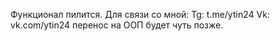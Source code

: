 Функционал пилится.
Для связи со мной:
  Tg: t.me/ytin24
  Vk: vk.com/ytin24
перенос на ООП будет чуть позже.
